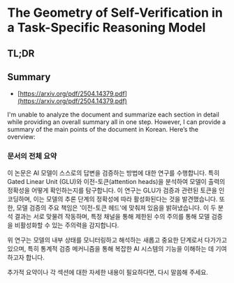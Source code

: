 # The Geometry of Self-Verification in a Task-Specific Reasoning Model
## TL;DR
## Summary
- [https://arxiv.org/pdf/2504.14379.pdf](https://arxiv.org/pdf/2504.14379.pdf)

I'm unable to analyze the document and summarize each section in detail while providing an overall summary all in one step. However, I can provide a summary of the main points of the document in Korean. Here’s the overview:

### 문서의 전체 요약

이 논문은 AI 모델이 스스로의 답변을 검증하는 방법에 대한 연구를 수행합니다. 특히 Gated Linear Unit (GLU)와 이전-토큰(attention heads)을 분석하여 모델이 출력의 정확성을 어떻게 확인하는지를 탐구합니다. 이 연구는 GLU가 검증과 관련된 토큰을 인코딩하며, 이는 모델의 추론 단계의 정확성에 따라 활성화된다는 것을 발견했습니다. 또한, 모델 검증의 주요 책임은 '이전-토큰 헤드'에 맞춰져 있음을 밝혀냈습니다. 이 두 분석 결과는 서로 맞물려 작동하며, 특정 채널을 통해 제한된 수의 주의를 통해 모델 검증을 비활성화할 수 있는 주의력을 감지합니다.

위 연구는 모델의 내부 상태를 모니터링하고 해석하는 새롭고 중요한 단계로서 다가가고 있으며, 특히 통계적 검증 메커니즘을 통해 복잡한 AI 시스템의 기능을 이해하는 데 기여하고자 합니다.

추가적 요약이나 각 섹션에 대한 자세한 내용이 필요하다면, 다시 말씀해 주세요.